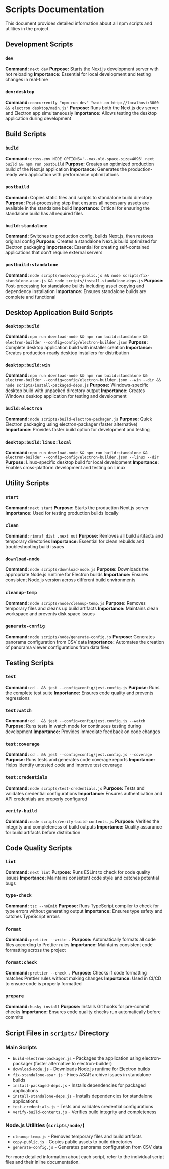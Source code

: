 # Scripts Documentation

This document provides detailed information about all npm scripts and utilities in the project.

## Development Scripts

### `dev`

**Command:** `next dev`
**Purpose:** Starts the Next.js development server with hot reloading
**Importance:** Essential for local development and testing changes in real-time

### `dev:desktop`

**Command:** `concurrently "npm run dev" "wait-on http://localhost:3000 && electron desktop/main.js"`
**Purpose:** Runs both the Next.js dev server and Electron app simultaneously
**Importance:** Allows testing the desktop application during development

## Build Scripts

### `build`

**Command:** `cross-env NODE_OPTIONS='--max-old-space-size=4096' next build && npm run postbuild`
**Purpose:** Creates an optimized production build of the Next.js application
**Importance:** Generates the production-ready web application with performance optimizations

### `postbuild`

**Command:** Copies static files and scripts to standalone build directory
**Purpose:** Post-processing step that ensures all necessary assets are available in the standalone build
**Importance:** Critical for ensuring the standalone build has all required files

### `build:standalone`

**Command:** Switches to production config, builds Next.js, then restores original config
**Purpose:** Creates a standalone Next.js build optimized for Electron packaging
**Importance:** Essential for creating self-contained applications that don't require external servers

### `postbuild:standalone`

**Command:** `node scripts/node/copy-public.js && node scripts/fix-standalone-asar.js && node scripts/install-standalone-deps.js`
**Purpose:** Post-processing for standalone builds including asset copying and dependency installation
**Importance:** Ensures standalone builds are complete and functional

## Desktop Application Build Scripts

### `desktop:build`

**Command:** `npm run download-node && npm run build:standalone && electron-builder --config=config/electron-builder.json`
**Purpose:** Complete desktop application build with installer creation
**Importance:** Creates production-ready desktop installers for distribution

### `desktop:build:win`

**Command:** `npm run download-node && npm run build:standalone && electron-builder --config=config/electron-builder.json --win --dir && node scripts/install-packaged-deps.js`
**Purpose:** Windows-specific desktop build with unpacked directory output
**Importance:** Creates Windows desktop application for testing and development

### `build:electron`

**Command:** `node scripts/build-electron-packager.js`
**Purpose:** Quick Electron packaging using electron-packager (faster alternative)
**Importance:** Provides faster build option for development and testing

### `desktop:build:linux:local`

**Command:** `npm run download-node && npm run build:standalone && electron-builder --config=config/electron-builder.json --linux --dir`
**Purpose:** Linux-specific desktop build for local development
**Importance:** Enables cross-platform development and testing on Linux

## Utility Scripts

### `start`

**Command:** `next start`
**Purpose:** Starts the production Next.js server
**Importance:** Used for testing production builds locally

### `clean`

**Command:** `rimraf dist .next out`
**Purpose:** Removes all build artifacts and temporary directories
**Importance:** Essential for clean rebuilds and troubleshooting build issues

### `download-node`

**Command:** `node scripts/download-node.js`
**Purpose:** Downloads the appropriate Node.js runtime for Electron builds
**Importance:** Ensures consistent Node.js version across different build environments

### `cleanup-temp`

**Command:** `node scripts/node/cleanup-temp.js`
**Purpose:** Removes temporary files and cleans up build artifacts
**Importance:** Maintains clean workspace and prevents disk space issues

### `generate-config`

**Command:** `node scripts/node/generate-config.js`
**Purpose:** Generates panorama configuration from CSV data
**Importance:** Automates the creation of panorama viewer configurations from data files

## Testing Scripts

### `test`

**Command:** `cd . && jest --config=config/jest.config.js`
**Purpose:** Runs the complete test suite
**Importance:** Ensures code quality and prevents regressions

### `test:watch`

**Command:** `cd . && jest --config=config/jest.config.js --watch`
**Purpose:** Runs tests in watch mode for continuous testing during development
**Importance:** Provides immediate feedback on code changes

### `test:coverage`

**Command:** `cd . && jest --config=config/jest.config.js --coverage`
**Purpose:** Runs tests and generates code coverage reports
**Importance:** Helps identify untested code and improve test coverage

### `test:credentials`

**Command:** `node scripts/test-credentials.js`
**Purpose:** Tests and validates credential configurations
**Importance:** Ensures authentication and API credentials are properly configured

### `verify-build`

**Command:** `node scripts/verify-build-contents.js`
**Purpose:** Verifies the integrity and completeness of build outputs
**Importance:** Quality assurance for build artifacts before distribution

## Code Quality Scripts

### `lint`

**Command:** `next lint`
**Purpose:** Runs ESLint to check for code quality issues
**Importance:** Maintains consistent code style and catches potential bugs

### `type-check`

**Command:** `tsc --noEmit`
**Purpose:** Runs TypeScript compiler to check for type errors without generating output
**Importance:** Ensures type safety and catches TypeScript errors

### `format`

**Command:** `prettier --write .`
**Purpose:** Automatically formats all code files according to Prettier rules
**Importance:** Maintains consistent code formatting across the project

### `format:check`

**Command:** `prettier --check .`
**Purpose:** Checks if code formatting matches Prettier rules without making changes
**Importance:** Used in CI/CD to ensure code is properly formatted

### `prepare`

**Command:** `husky install`
**Purpose:** Installs Git hooks for pre-commit checks
**Importance:** Ensures code quality checks run automatically before commits

## Script Files in `scripts/` Directory

### Main Scripts

- `build-electron-packager.js` - Packages the application using electron-packager (faster alternative to electron-builder)
- `download-node.js` - Downloads Node.js runtime for Electron builds
- `fix-standalone-asar.js` - Fixes ASAR archive issues in standalone builds
- `install-packaged-deps.js` - Installs dependencies for packaged applications
- `install-standalone-deps.js` - Installs dependencies for standalone applications
- `test-credentials.js` - Tests and validates credential configurations
- `verify-build-contents.js` - Verifies build integrity and completeness

### Node.js Utilities (`scripts/node/`)

- `cleanup-temp.js` - Removes temporary files and build artifacts
- `copy-public.js` - Copies public assets to build directories
- `generate-config.js` - Generates panorama configuration from CSV data

For more detailed information about each script, refer to the individual script files and their inline documentation.
